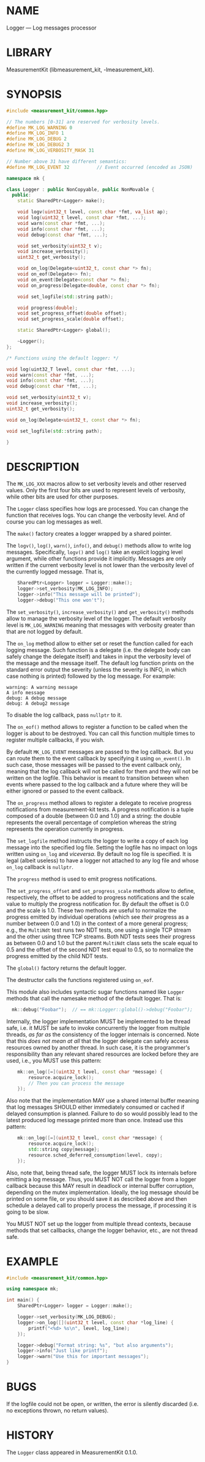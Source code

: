 # NAME
Logger &mdash; Log messages processor

# LIBRARY
MeasurementKit (libmeasurement_kit, -lmeasurement_kit).

# SYNOPSIS

```C++
#include <measurement_kit/common.hpp>

// The numbers [0-31] are reserved for verbosity levels.
#define MK_LOG_WARNING 0
#define MK_LOG_INFO 1
#define MK_LOG_DEBUG 2
#define MK_LOG_DEBUG2 3
#define MK_LOG_VERBOSITY_MASK 31

// Number above 31 have different semantics:
#define MK_LOG_EVENT 32          // Event occurred (encoded as JSON)

namespace mk {

class Logger : public NonCopyable, public NonMovable {
  public:
    static SharedPtr<Logger> make();

    void logv(uint32_t level, const char *fmt, va_list ap);
    void log(uint32_t level, const char *fmt, ...);
    void warn(const char *fmt, ...);
    void info(const char *fmt, ...);
    void debug(const char *fmt, ...);

    void set_verbosity(uint32_t v);
    void increase_verbosity();
    uint32_t get_verbosity();

    void on_log(Delegate<uint32_t, const char *> fn);
    void on_eof(Delegate<> fn);
    void on_event(Delegate<const char *> fn);
    void on_progress(Delegate<double, const char *> fn);

    void set_logfile(std::string path);

    void progress(double);
    void set_progress_offset(double offset);
    void set_progress_scale(double offset);

    static SharedPtr<Logger> global();

    ~Logger();
};

/* Functions using the default logger: */

void log(uint32_T level, const char *fmt, ...);
void warn(const char *fmt, ...);
void info(const char *fmt, ...);
void debug(const char *fmt, ...);

void set_verbosity(uint32_t v);
void increase_verbosity();
uint32_t get_verbosity();

void on_log(Delegate<uint32_t, const char *> fn);

void set_logfile(std::string path);

}
```

# DESCRIPTION

The `MK_LOG_XXX` macros allow to set verbosity levels and other
reserved values. Only the first four bits are used to represent levels
of verbosity, while other bits are used for other purposes.

The `Logger` class specifies how logs are processed. You can change the
function that receives logs. You can change the verbosity level. And
of course you can log messages as well.

The `make()` factory creates a logger wrapped by a shared pointer.

The `logv()`, `log()`, `warn()`, `info()`, and `debug()` methods allow to write
log messages. Specifically, `logv()` and `log()` take an explicit logging
level argument, while other functions provide it implicitly. Messages
are only written if the current verbosity level is not lower than the verbosity
level of the currently logged message. That is,

```C++
    SharedPtr<Logger> logger = Logger::make();
    logger->set_verbosity(MK_LOG_INFO);
    logger->info("This message will be printed");
    logger->debug("This one won't");
```

The `set_verbosity()`, `increase_verbosity()` and `get_verbosity()` methods
allow to manage the verbosity level of the logger. The default verbosity
level is `MK_LOG_WARNING` meaning that messages with verbosity greater than
that are not logged by default.

The `on_log` method allow to either set or reset the function called
for each logging message. Such function is a delegate (i.e. the delegate
body can safely change the delegate itself) and takes in input the
verbosity level of the message and the message itself. The default log
function prints on the standard error output the severity (unless the
severity is INFO, in which case nothing is printed) followed by the log
message. For example:

```
warning: A warning message
A info message
debug: A debug message
debug: A debug2 message
```

To disable the log callback, pass `nullptr` to it.

The `on_eof()` method allows to register a function to be called when the
logger is about to be destroyed. You can call this function multiple times
to register multiple callbacks, if you wish.

By default `MK_LOG_EVENT` messages are passed to the log callback. But you
can route them to the event callback by specifying it using `on_event()`. In
such case, those messages will be passed to the event callback only,
meaning that the log callback will not be called for them and they will
not be written on the logfile. This behavior is meant to transition between
when events where passed to the log callback and a future where they will
be either ignored or passed to the event callback.

The `on_progress` method allows to register a delegate to receive
progress notifications from measurement-kit tests. A progress notification
is a tuple composed of a double (between 0.0 and 1.0) and a string: the
double represents the overall percentage of completion whereas the string
represents the operation currently in progress.

The `set_logfile` method instructs the logger to write a copy of each log
message into the specified log file. Setting the logfile has no impact on
logs written using `on_log` and *viceversa*. By default no log file is
specified. It is legal (albeit useless) to have a logger not attached to
any log file and whose `on_log` callback is `nullptr`.

The `progress` method is used to emit progress notifications.

The `set_progress_offset` and `set_progress_scale` methods allow to define,
respectively, the offset to be added to progress notifications and the
scale value to multiply the progress notification for. By default the offset
is 0.0 and the scale is 1.0. These two methods are useful to normalize the
progress emitted by individual operations (which see _their_ progress as
a number between 0.0 and 1.0) in the context of a more general progress; e.g.,
the `MultiNdt` test runs two NDT tests, one using a single TCP stream and
the other using three TCP streams. Both NDT tests sees their progress as
between 0.0 and 1.0 but the parent `MultiNdt` class sets the scale equal to
0.5 and the offset of the second NDT test equal to 0.5, so to normalize
the progress emitted by the child NDT tests.

The `global()` factory returns the default logger.

The destructor calls the functions registered using `on_eof`.

This module also includes syntactic sugar functions named like `Logger`
methods that call the namesake method of the default logger. That is:

```C++
  mk::debug("Foobar");  // == mk::Logger::global()->debug("Foobar");
```

Internally, the logger implementation MUST be implemented to be thread
safe, i.e. it MUST be safe to invoke concurrently the logger from multiple
threads, *as far as* the consistency of the logger internals is
concerned. Note that this *does not mean at all* that the logger delegate
can safely access resources owned by another thread. In such case, it is
the programmer's responsibility than any relevant shared resources are
locked before they are used, i.e., you MUST use this pattern:

```C++
    mk::on_log([=](uint32_t level, const char *message) {
        resource.acquire_lock();
        // Then you can process the message
    });
```

Also note that the implementation MAY use a shared internal buffer meaning that
log messages SHOULD either immediately consumed or cached if delayed consumption
is planned. Failure to do so would possibly lead to the latest produced log
message printed more than once. Instead use this pattern:

```C++
    mk::on_log([=](uint32_t level, const char *message) {
        resource.acquire_lock();
        std::string copy{message};
        resource.sched_deferred_consumption(level, copy);
    });
```

Also, note that, being thread safe, the logger MUST lock its internals before
emitting a log message. Thus, you MUST NOT call the logger from a logger callback
because this MAY result in deadlock or internal buffer corruption, depending on
the mutex implementation. Ideally, the log message should be printed on some
file, or you should save it as described above and then schedule a delayed call to
properly process the message, if processing it is going to be slow.

You MUST NOT set up the logger from multiple thread contexts, because methods
that set callbacks, change the logger behavior, etc., are not thread safe.

# EXAMPLE

```C++
#include <measurement_kit/common.hpp>

using namespace mk;

int main() {
    SharedPtr<Logger> logger = Logger::make();

    logger->set_verbosity(MK_LOG_DEBUG);
    logger->on_log([](uint32_t level, const char *log_line) {
        printf("<%d> %s\n", level, log_line);
    });

    logger->debug("Format string: %s", "but also arguments");
    logger->info("Just like printf");
    logger->warn("Use this for important messages");
}
```

# BUGS

If the logfile could not be open, or written, the error is silently
discarded (i.e. no exceptions thrown, no return values).

# HISTORY

The `Logger` class appeared in MeasurementKit 0.1.0.
